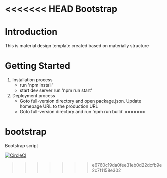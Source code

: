<<<<<<< HEAD
Bootstrap
=======

# Introduction

This is material design template created based on materially structure

# Getting Started

1. Installation process
    - run 'npm install'
    - start dev server run 'npm run start'
2. Deployment process
    - Goto full-version directory and open package.json. Update homepage URL to the production URL
    - Goto full-version directory and run 'npm run build'
=======
# bootstrap
Bootstrap script

[![CircleCI](https://circleci.com/gh/unapistim/bootstrap/tree/master.svg?style=svg)](https://circleci.com/gh/unapistim/bootstrap/tree/master)
>>>>>>> e6760c19da0fee31eb0d22dcfb9e2c7f1158e302
